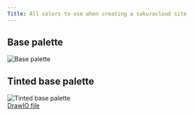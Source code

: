 ```yaml
---
Title: All colors to use when creating a sakuracloud site
---
```


## Base palette
![Base palette](/img/sakuracloud-colors/base-palette.png)

## Tinted base palette
![Tinted base palette](/img/sakuracloud-colors/color-palette-tinted.png)  
[DrawIO file](/files/color-palette-tinted.drawio)